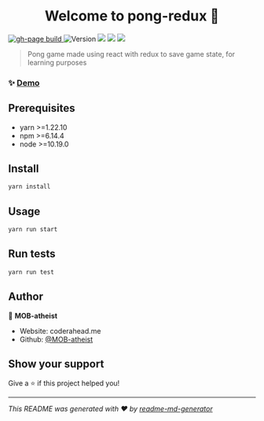 <h1 align="center">Welcome to pong-redux 👋</h1>
<p>
  <a href="https://github.com/MOB-atheist/pong-redux/blob/main/.github/workflows/gh-pages.yml" target="blank">
    <img alt="gh-page build" src="https://img.shields.io/github/workflow/status/MOB-atheist/pong-redux/Git%20Hub%20Pages%20Deploy/main?label=Github%20Pages&style=flat-square" />
  </a>
  <img alt="Version" src="https://img.shields.io/static/v1?label=version&message=0.1.0&style=flat-square" />
  <img src="https://img.shields.io/static/v1?logo=yarn&label=yarn&message=^1.22.10&style=flat-square" />
  <img src="https://img.shields.io/static/v1?logo=npm&label=npm&message=^6.14.4&style=flat-square" />
  <img src="https://img.shields.io/static/v1?logo=node.js&label=node&message=^10.19.0&style=flat-square" />
</p>

> Pong game made using react with redux to save game state, for learning purposes

### ✨ [Demo](https://pong-redux.coderahead.tech/)

## Prerequisites

-   yarn >=1.22.10
-   npm >=6.14.4
-   node >=10.19.0

## Install

```sh
yarn install
```

## Usage

```sh
yarn run start
```

## Run tests

```sh
yarn run test
```

## Author

👤 **MOB-atheist**

-   Website: coderahead.me
-   Github: [@MOB-atheist](https://github.com/MOB-atheist)

## Show your support

Give a ⭐️ if this project helped you!

---

_This README was generated with ❤️ by [readme-md-generator](https://github.com/kefranabg/readme-md-generator)_
